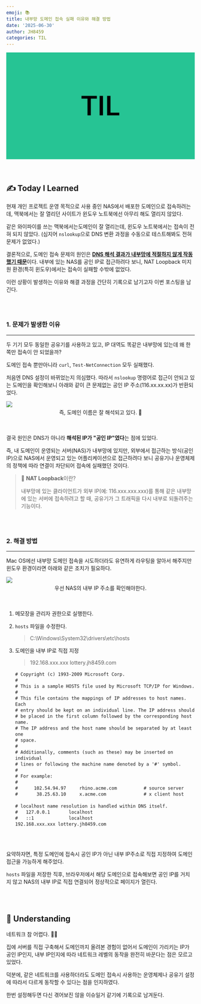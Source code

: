 ```yaml
---
emoji: 📚
title: 내부망 도메인 접속 실패 이유와 해결 방법
date: '2025-06-30'
author: JH8459
categories: TIL
---
```


![github-blog.png](../../assets/common/til.jpeg)

<br>

## ✍️ **T**oday **I** **L**earned

현재 개인 프로젝트 운영 목적으로 사용 중인 NAS에서 배포한 도메인으로 접속하려는데, 맥북에서는 잘 열리던 사이트가 윈도우 노트북에선 아무리 해도 열리지 않았다.  

같은 와이파이를 쓰는 맥북에서는도메인이 잘 열리는데, 윈도우 노트북에서는 접속이 전혀 되지 않았다. (심지어 `nslookup`으로 DNS 변환 과정을 수동으로 테스트해봐도 전혀 문제가 없었다.)

결론적으로, 도메인 접속 문제의 원인은 <strong><u>DNS 해석 결과가 내부망에 적절하지 않게 작동했기 때문</u></strong>이다. 내부에 있는 NAS를 공인 IP로 접근하려다 보니, NAT Loopback 미지원 환경(특히 윈도우)에서는 접속이 실패할 수밖에 없었다.

이런 상황이 발생하는 이유와 해결 과정을 간단히 기록으로 남기고자 이번 포스팅을 남긴다.

<br>
<br>

### 1. 문제가 발생한 이유

---

두 기기 모두 동일한 공유기를 사용하고 있고, IP 대역도 똑같은 내부망에 있는데 왜 한쪽만 접속이 안 되었을까?

도메인 접속 뿐만아니라 `curl`, `Test-NetConnection` 모두 실패했다. 

처음엔 DNS 설정이 바뀌었는지 의심했다. 따라서 `nslookup` 명령어로 접근이 안되고 있는 도메인을 확인해보니 아래와 같이 큰 문제없는 공인 IP 주소(116.xx.xx.xx)가 반환되었다.

<img src="https://jh8459.s3.ap-northeast-2.amazonaws.com/blog/2025-06-30-TIL/nslookup.png"/>

<center>즉, 도메인 이름은 잘 해석되고 있다. 🤔</center><br><br>


결국 원인은 DNS가 아니라 <strong>해석된 IP가 "공인 IP"였다</strong>는 점에 있었다.

즉, 내 도메인이 운영되는 서버(NAS)가 내부망에 있지만, 외부에서 접근하는 방식(공인 IP)으로 NAS에서 운영되고 있는 어플리케이션으로 접근하려다 보니 공유기나 운영체제의 정책에 따라 연결이 차단되어 접속에 실패했던 것이다.

> 🔄️ **NAT Loopback**이란?
>
> 내부망에 있는 클라이언트가 외부 IP(예: 116.xxx.xxx.xxx)를 통해 같은 내부망에 있는 서버에 접속하려고 할 때, 공유기가 그 트래픽을 다시 내부로 되돌려주는 기능이다.

<br>
<br>

### 2. 해결 방법

---

Mac OS에선 내부망 도메인 접속을 시도하더라도 유연하게 라우팅을 알아서 해주지만 윈도우 환경이라면 아래와 같은 조치가 필요하다.

<img src="https://jh8459.s3.ap-northeast-2.amazonaws.com/blog/2025-06-30-TIL/nas.png"/>

<center>우선 NAS의 내부 IP 주소를 확인해야한다.</center><br><br>

1. 메모장을 관리자 권한으로 실행한다.
2. `hosts` 파일을 수정한다. 

    > C:\Windows\System32\drivers\etc\hosts

3. 도메인을 내부 IP로 직접 지정

    > 192.168.xxx.xxx lottery.jh8459.com

    ``` text
    # Copyright (c) 1993-2009 Microsoft Corp.
    #
    # This is a sample HOSTS file used by Microsoft TCP/IP for Windows.
    #
    # This file contains the mappings of IP addresses to host names. Each
    # entry should be kept on an individual line. The IP address should
    # be placed in the first column followed by the corresponding host name.
    # The IP address and the host name should be separated by at least one
    # space.
    #
    # Additionally, comments (such as these) may be inserted on individual
    # lines or following the machine name denoted by a '#' symbol.
    #
    # For example:
    #
    #      102.54.94.97     rhino.acme.com          # source server
    #       38.25.63.10     x.acme.com              # x client host

    # localhost name resolution is handled within DNS itself.
    #	127.0.0.1       localhost
    #	::1             localhost
    192.168.xxx.xxx lottery.jh8459.com
    ```

<br>
<br>

요약하자면, 특정 도메인에 접속시 공인 IP가 아닌 내부 IP주소로 직접 지정하여 도메인 접근을 가능하게 해주었다.

`hosts` 파일을 저장한 직후, 브라우저에서 해당 도메인으로 접속해보면 공인 IP를 거치지 않고 NAS의 내부 IP로 직접 연결되어 정상적으로 페이지가 열린다.

<br>
<br>

## 🤔 Understanding

네트워크 참 어렵다. 😮‍💨

집에 서버를 직접 구축해서 도메인까지 올려본 경험이 없어서 도메인이 가리키는 IP가 공인 IP인지, 내부 IP인지에 따라 네트워크 레벨의 동작을 완전히 바꾼다는 점은 모르고 있었다.

덕분에, 같은 네트워크를 사용하더라도 도메인 접속시 사용하는 운영체제나 공유기 설정에 따라서 다르게 동작할 수 있다는 점을 인지하였다.

한번 설정해두면 다신 겪어보진 않을 이슈일거 같기에 기록으로 남겨둔다.

<br>
<br>